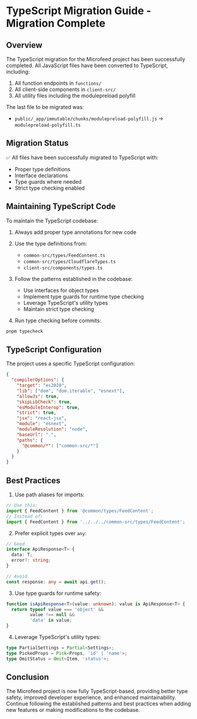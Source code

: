 # TypeScript Migration Guide - Migration Complete

## Overview

The TypeScript migration for the Microfeed project has been successfully completed. All JavaScript files have been converted to TypeScript, including:

1. All function endpoints in `functions/`
2. All client-side components in `client-src/`
3. All utility files including the modulepreload polyfill

The last file to be migrated was:
- `public/_app/immutable/chunks/modulepreload-polyfill.js` → `modulepreload-polyfill.ts`

## Migration Status

✅ All files have been successfully migrated to TypeScript with:
- Proper type definitions
- Interface declarations
- Type guards where needed
- Strict type checking enabled

## Maintaining TypeScript Code

To maintain the TypeScript codebase:

1. Always add proper type annotations for new code
2. Use the type definitions from:
   - `common-src/types/FeedContent.ts`
   - `common-src/types/CloudflareTypes.ts`
   - `client-src/components/types.ts`

3. Follow the patterns established in the codebase:
   - Use interfaces for object types
   - Implement type guards for runtime type checking
   - Leverage TypeScript's utility types
   - Maintain strict type checking

4. Run type checking before commits:
```bash
pnpm typecheck
```

## TypeScript Configuration

The project uses a specific TypeScript configuration:

```json
{
  "compilerOptions": {
    "target": "es2020",
    "lib": ["dom", "dom.iterable", "esnext"],
    "allowJs": true,
    "skipLibCheck": true,
    "esModuleInterop": true,
    "strict": true,
    "jsx": "react-jsx",
    "module": "esnext",
    "moduleResolution": "node",
    "baseUrl": ".",
    "paths": {
      "@common/*": ["common-src/*"]
    }
  }
}
```

## Best Practices

1. Use path aliases for imports:
```typescript
// Use this:
import { FeedContent } from '@common/types/FeedContent';
// Instead of:
import { FeedContent } from '../../../common-src/types/FeedContent';
```

2. Prefer explicit types over `any`:
```typescript
// Good
interface ApiResponse<T> {
  data: T;
  error?: string;
}

// Avoid
const response: any = await api.get();
```

3. Use type guards for runtime safety:
```typescript
function isApiResponse<T>(value: unknown): value is ApiResponse<T> {
  return typeof value === 'object' && 
         value !== null && 
         'data' in value;
}
```

4. Leverage TypeScript's utility types:
```typescript
type PartialSettings = Partial<Settings>;
type PickedProps = Pick<Props, 'id' | 'name'>;
type OmitStatus = Omit<Item, 'status'>;
```

## Conclusion

The Microfeed project is now fully TypeScript-based, providing better type safety, improved developer experience, and enhanced maintainability. Continue following the established patterns and best practices when adding new features or making modifications to the codebase.
